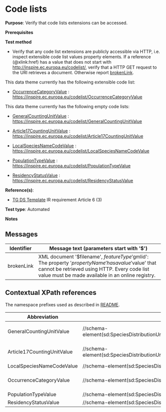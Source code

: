 # Code lists

**Purpose**: Verify that code lists extensions can be accessed.

**Prerequisites**

**Test method**

* Verify that any code list extensions are publicly accessible via HTTP, i.e. inspect extensible code list values property elements. If a reference (@xlink:href) has a value that does not start with http://inspire.ec.europa.eu/codelist/, verify that a HTTP GET request to the URI retrieves a document. Otherwise report [brokenLink](#brokenLink).

This data theme currently has the following extensible code list:

* [OccurrenceCategoryValue](#OccurrenceCategoryValue) : https://inspire.ec.europa.eu/codelist/OccurrenceCategoryValue

This data theme currently has the following empty code lists:

* [GeneralCountingUnitValue](#GeneralCountingUnitValue) : https://inspire.ec.europa.eu/codelist/GeneralCountingUnitValue

* [Article17CountingUnitValue](#Article17CountingUnitValue) :  https://inspire.ec.europa.eu/codelist/Article17CountingUnitValue

* [LocalSpeciesNameCodeValue](#LocalSpeciesNameCodeValue) : https://inspire.ec.europa.eu/codelist/LocalSpeciesNameCodeValue

* [PopulationTypeValue](#PopulationTypeValue) : https://inspire.ec.europa.eu/codelist/PopulationTypeValue

* [ResidencyStatusValue](#ResidencyStatusValue) : https://inspire.ec.europa.eu/codelist/ResidencyStatusValue

**Reference(s)**: 

* [TG DS Template](./README.md#ref_TG_DS_tmpl) IR requirement Article 6 (3)

**Test type**: Automated

**Notes**

## Messages

Identifier  |  Message text (parameters start with '$')
---------------------------------------------------------- | -------------------------------------------------------------------------
brokenLink <a name="brokenLink"/>  |  XML document '$filename', $featureType '$gmlid': The property '$propertyName' has a value '$value' that cannot be retrieved using HTTP. Every code list value must be made available in an online registry. 

## Contextual XPath references

The namespace prefixes used as described in [README](./README.md#namespaces).

Abbreviation                                               |  XPath expression      |Multiplicity   |Voidable
---------------------------------------------------------- | -----------------------|---------------|---------------------------------
GeneralCountingUnitValue <a name ="GeneralCountingUnitValue"></a>	| //schema-element(sd:SpeciesDistributionUnit)/sd:distributionInfo/sd:DistributionInfoType/sd:populationSize/sd:PopulationSizeType/sd:countingUnit/@xlink:href | 1 (The parent is optional) | No
Article17CountingUnitValue <a name ="Article17CountingUnitValue"></a>	| //schema-element(sd:SpeciesDistributionUnit)/sd:distributionInfo/sd:DistributionInfoType/sd:populationSize/sd:PopulationSizeType/sd:countingUnit/@xlink:href | 1 (The parent is optional) | No
LocalSpeciesNameCodeValue <a name ="LocalSpeciesNameCodeValue"></a>	| //schema-element(sd:SpeciesDistributionUnit)/sd:speciesName/sd:SpeciesNameType/sd:localSpeciesId/@xlink:href | 0..1 | Yes
OccurrenceCategoryValue <a name ="OccurrenceCategoryValue"></a>	| //schema-element(sd:SpeciesDistributionUnit)/sd:distributionInfo/sd:DistributionInfoType/sd:occurrenceCategory/@xlink:href | 1 (The parent is optional) | No
PopulationTypeValue <a name ="PopulationTypeValue"></a>	| //schema-element(sd:SpeciesDistributionUnit)/sd:distributionInfo/sd:DistributionInfoType/sd:populationType/@xlink:href | 0..1 | Yes
ResidencyStatusValue <a name ="ResidencyStatusValue"></a>	| //schema-element(sd:SpeciesDistributionUnit)/sd:distributionInfo/sd:DistributionInfoType/sd:residencyStatus/@xlink:href | 0..1 | Yes
